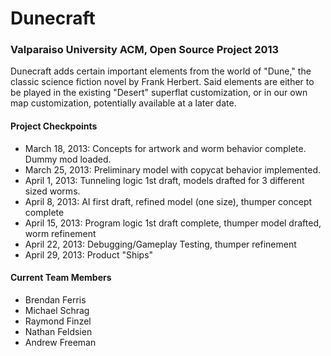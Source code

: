 Dunecraft
=========
### Valparaiso University ACM, Open Source Project 2013

Dunecraft adds certain important elements from the world of "Dune," the classic science fiction novel by Frank Herbert.  Said elements are either to be played in the existing "Desert" superflat customization, or in our own map customization, potentially available at a later date.


#### Project Checkpoints

+ March 18, 2013: Concepts for artwork and worm behavior complete. Dummy mod loaded.
+ March 25, 2013: Preliminary model with copycat behavior implemented.
+ April 1, 2013: Tunneling logic 1st draft, models drafted for 3 different sized worms.
+ April 8, 2013: AI first draft, refined model (one size), thumper concept complete
+ April 15, 2013: Program logic 1st draft complete, thumper model drafted, worm refinement
+ April 22, 2013: Debugging/Gameplay Testing, thumper refinement
+ April 29, 2013: Product "Ships" 


#### Current Team Members
+ Brendan Ferris 
+ Michael Schrag 
+ Raymond Finzel 
+ Nathan Feldsien
+ Andrew Freeman 